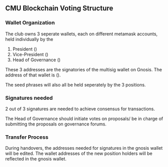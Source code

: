 ## CMU Blockchain Voting Structure


### Wallet Organization

The club owns 3 seperate wallets, each on different metamask accounts, held individually by the

1. President ()
2. Vice-President ()
3. Head of Governance ()

These 3 addresses are the signatories of the multisig wallet on Gnosis. The address of that wallet is ().

The seed phrases will also all be held seperately by the 3 positions.

### Signatures needed
 
2 out of 3 signatures are needed to achieve consensus for transactions. 

The Head of Governance should initiate votes on proposals/ be in charge of submitting the proposals on governance forums.  

### Transfer Process

During handovers, the addresses needed for signatures in the gnosis wallet will be edited. The wallet addresses of the new position holders will be reflected in the gnosis wallet. 
